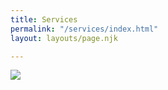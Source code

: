 ```yaml
---
title: Services
permalink: "/services/index.html"
layout: layouts/page.njk

---
```

![](https://tway-dev.netlify.app/images/demo-image-1.jpg)